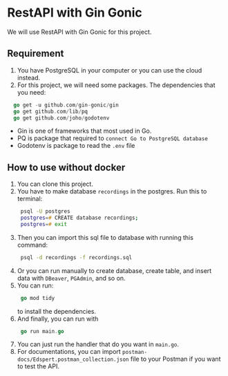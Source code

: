 # RestAPI with Gin Gonic

We will use RestAPI with Gin Gonic for this project.

## Requirement

1. You have PostgreSQL in your computer or you can use the cloud instead.
2. For this project, we will need some packages. The dependencies that you need:

```go
  go get -u github.com/gin-gonic/gin
  go get github.com/lib/pq
  go get github.com/joho/godotenv
```

- Gin is one of frameworks that most used in Go.
- PQ is package that required to `connect Go to PostgreSQL database`
- Godotenv is package to read the `.env` file

## How to use without docker

1. You can clone this project.
2. You have to make database `recordings` in the postgres. Run this to terminal:
   ```zsh
    psql -U postgres
    postgres=# CREATE database recordings;
    postgres=# exit
   ```
3. Then you can import this sql file to database with running this command:
   ```zsh
    psql -d recordings -f recordings.sql
   ```
4. Or you can run manually to create database, create table, and insert data with `DBeaver`, `PGAdmin`, and so on.
5. You can run:
   ```go
    go mod tidy
   ```
   to install the dependencies.
6. And finally, you can run with
   ```go
    go run main.go
   ```
7. You can just run the handler that do you want in `main.go`.
8. For documentations, you can import `postman-docs/Edspert.postman_collection.json` file to your Postman if you want to test the API.
